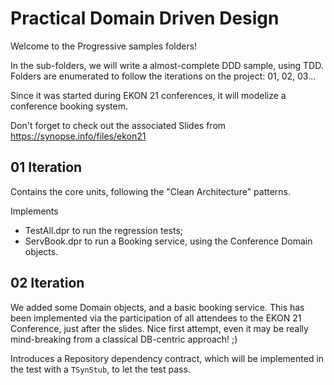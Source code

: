 
  Practical Domain Driven Design
 ================================
 
Welcome to the Progressive samples folders!
  
In the sub-folders, we will write a almost-complete DDD sample, using TDD.
Folders are enumerated to follow the iterations on the project: 01, 02, 03...
  
Since it was started during EKON 21 conferences, it will modelize a conference booking system.

Don't forget to check out the associated Slides from https://synopse.info/files/ekon21


01 Iteration
------------

Contains the core units, following the "Clean Architecture" patterns.

Implements 
  * TestAll.dpr to run the regression tests;
  * ServBook.dpr to run a Booking service, using the Conference Domain objects.
  

02 Iteration
------------

We added some Domain objects, and a basic booking service.
This has been implemented via the participation of all attendees to the EKON 21 Conference, just after the slides.
Nice first attempt, even it may be really mind-breaking from a classical DB-centric approach! ;)

Introduces a Repository dependency contract, which will be implemented in the test with a `TSynStub`, to let the test pass.